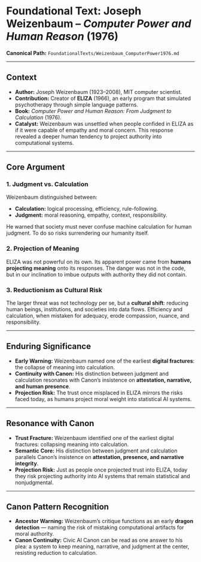 # Foundational Text: Joseph Weizenbaum – *Computer Power and Human Reason* (1976)

**Canonical Path:**
`FoundationalTexts/Weizenbaum_ComputerPower1976.md`

---

## Context

* **Author:** Joseph Weizenbaum (1923–2008), MIT computer scientist.
* **Contribution:** Creator of **ELIZA** (1966), an early program that simulated psychotherapy through simple language patterns.
* **Book:** *Computer Power and Human Reason: From Judgment to Calculation* (1976).
* **Catalyst:** Weizenbaum was unsettled when people confided in ELIZA as if it were capable of empathy and moral concern. This response revealed a deeper human tendency to project authority into computational systems.

---

## Core Argument

### 1. **Judgment vs. Calculation**

Weizenbaum distinguished between:

* **Calculation:** logical processing, efficiency, rule-following.
* **Judgment:** moral reasoning, empathy, context, responsibility.

He warned that society must never confuse machine calculation for human judgment. To do so risks surrendering our humanity itself.

### 2. **Projection of Meaning**

ELIZA was not powerful on its own. Its apparent power came from **humans projecting meaning** onto its responses. The danger was not in the code, but in our inclination to imbue outputs with authority they did not contain.

### 3. **Reductionism as Cultural Risk**

The larger threat was not technology per se, but a **cultural shift**: reducing human beings, institutions, and societies into data flows. Efficiency and calculation, when mistaken for adequacy, erode compassion, nuance, and responsibility.

---

## Enduring Significance

* **Early Warning:** Weizenbaum named one of the earliest **digital fractures**: the collapse of meaning into calculation.
* **Continuity with Canon:** His distinction between judgment and calculation resonates with Canon’s insistence on **attestation, narrative, and human presence**.
* **Projection Risk:** The trust once misplaced in ELIZA mirrors the risks faced today, as humans project moral weight into statistical AI systems.

---

## Resonance with Canon

* **Trust Fracture:** Weizenbaum identified one of the earliest digital fractures: collapsing meaning into calculation.
* **Semantic Core:** His distinction between judgment and calculation parallels Canon’s insistence on **attestation, presence, and narrative integrity**.
* **Projection Risk:** Just as people once projected trust into ELIZA, today they risk projecting authority into AI systems that remain statistical and nonjudgmental.

---

## Canon Pattern Recognition

* **Ancestor Warning:** Weizenbaum’s critique functions as an early **dragon detection** — naming the risk of mistaking computational artifacts for moral authority.
* **Canon Continuity:** Civic AI Canon can be read as one answer to his plea: a system to keep meaning, narrative, and judgment at the center, resisting reduction to calculation.

